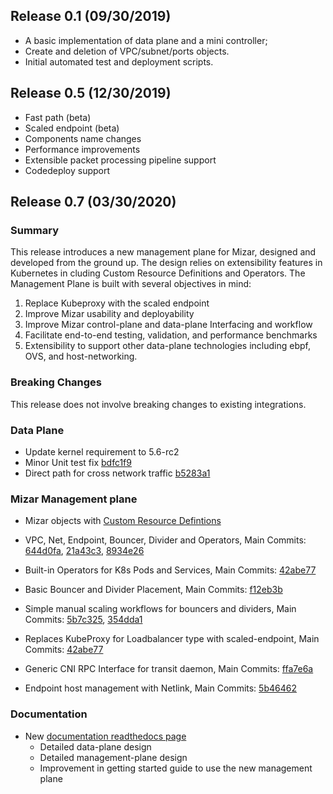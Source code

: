 ## Release 0.1 (09/30/2019)

 *  A basic implementation of data plane and a mini controller;
 *  Create and deletion of VPC/subnet/ports objects.
 *  Initial automated test and deployment scripts.

## Release 0.5 (12/30/2019)

 * Fast path (beta)
 * Scaled endpoint (beta)
 * Components name changes
 * Performance improvements
 * Extensible packet processing pipeline support
 * Codedeploy support

## Release 0.7 (03/30/2020)

### Summary

This release introduces a new management plane for Mizar, designed and
developed from the ground up. The design relies on extensibility
features in Kubernetes in cluding Custom Resource Definitions and
Operators. The Management Plane is built with several objectives in
mind:
1. Replace Kubeproxy with the scaled endpoint
1. Improve Mizar usability and deployability
1. Improve Mizar control-plane and data-plane Interfacing and workflow
1. Facilitate end-to-end testing, validation, and performance
   benchmarks
1. Extensibility to support other data-plane technologies including
   ebpf, OVS, and host-networking.

### Breaking Changes

This release does not involve breaking changes to existing
integrations.

### Data Plane

* Update kernel requirement to 5.6-rc2
* Minor Unit test fix [bdfc1f9](https://github.com/futurewei-cloud/mizar/commit/bd9037c1482c787dbcb7529085003830213b848a)
* Direct path for cross network traffic [b5283a1](https://github.com/futurewei-cloud/mizar/commit/f2b6b07445903a263a86a600ccf29e5cc8010ef0)

### Mizar Management plane

* Mizar objects with [Custom Resource Defintions](https://kubernetes.io/docs/concepts/extend-kubernetes/api-extension/custom-resources/)
* VPC, Net, Endpoint, Bouncer, Divider and Operators, Main
    Commits:
    [644d0fa](https://github.com/futurewei-cloud/mizar/commit/96fb43913b47266339fe162343f868a438085abe),
    [21a43c3](https://github.com/futurewei-cloud/mizar/commit/8934e2685ed38745a448012ad4d0653ab6027c9f),
    [8934e26](https://github.com/futurewei-cloud/mizar/commit/84f47d0b1e4fb045feff777661cb589060f18dfd)
* Built-in Operators for K8s Pods and Services, Main
    Commits: [42abe77](https://github.com/futurewei-cloud/mizar/commit/330e2ebe2993bf4e853c1defa22fe6d4994a752e)
* Basic Bouncer and Divider Placement, Main
    Commits:
    [f12eb3b](https://github.com/futurewei-cloud/mizar/commit/fda477df4f327366cede6c58aa64c9a498207865)
* Simple manual scaling workflows for bouncers and dividers, Main
    Commits:
    [5b7c325](https://github.com/futurewei-cloud/mizar/commit/42abe77493ce6c6421ccb4589c3b5ae31fd7f15f),
    [354dda1](https://github.com/futurewei-cloud/mizar/commit/5b7c3255653b80093b2ab4a4fa3ef58685c93ac0)

* Replaces KubeProxy for Loadbalancer type with scaled-endpoint, Main
      Commits:
   [42abe77](https://github.com/futurewei-cloud/mizar/commit/330e2ebe2993bf4e853c1defa22fe6d4994a752e)
* Generic CNI RPC Interface for transit daemon, Main
      Commits: [ffa7e6a](https://github.com/futurewei-cloud/mizar/commit/70b992b44b591ad14eb1d94810235b811cda9a4c)
* Endpoint host management with Netlink, Main
      Commits: [5b46462](https://github.com/futurewei-cloud/mizar/commit/b347e23ec119512e344697b3e2e46f34f17378ec)

### Documentation

* New [documentation readthedocs page](http://mizar.readthedocs.io)
    * Detailed data-plane design
    * Detailed management-plane design
    * Improvement in getting started guide to use the new management plane


